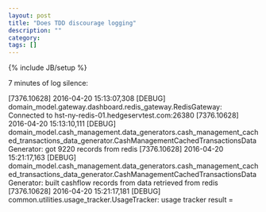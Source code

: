 ```yaml
---
layout: post
title: "Does TDD discourage logging"
description: ""
category:
tags: []
---
```

{% include JB/setup %}

7 minutes of log silence:

[7376.10628] 2016-04-20 15:13:07,308 [DEBUG] domain_model.gateway.dashboard.redis_gateway.RedisGateway: Connected to hst-ny-redis-01.hedgeservtest.com:26380
[7376.10628] 2016-04-20 15:13:10,111 [DEBUG] domain_model.cash_management.data_generators.cash_management_cached_transactions_data_generator.CashManagementCachedTransactionsDataGenerator: got 9220 records from redis
[7376.10628] 2016-04-20 15:21:17,163 [DEBUG] domain_model.cash_management.data_generators.cash_management_cached_transactions_data_generator.CashManagementCachedTransactionsDataGenerator: built cashflow records from data retrieved from redis
[7376.10628] 2016-04-20 15:21:17,181 [DEBUG] common.utilities.usage_tracker.UsageTracker: usage tracker result =

